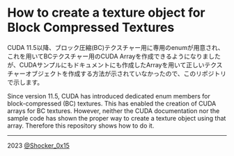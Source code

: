 # How to create a texture object for Block Compressed Textures

CUDA 11.5以降、ブロック圧縮(BC)テクスチャー用に専用のenumが用意され、これを用いてBCテクスチャー用のCUDA Arrayを作成できるようになりましたが、CUDAサンプルにもドキュメントにも作成したArrayを用いて正しいテクスチャーオブジェクトを作成する方法が示されていなかったので、このリポジトリで示します。

Since version 11.5, CUDA has introduced dedicated enum members for block-compressed (BC) textures. This has enabled the creation of CUDA arrays for BC textures. However, neither the CUDA documentation nor the sample code has shown the proper way to create a texture object using that array. Therefore this repository shows how to do it.

----
2023 [@Shocker_0x15](https://twitter.com/Shocker_0x15)
